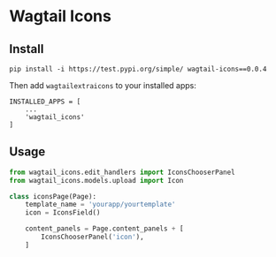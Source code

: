 # Wagtail Icons

## Install

```
pip install -i https://test.pypi.org/simple/ wagtail-icons==0.0.4
```

Then add `wagtailextraicons` to your installed apps:

```
INSTALLED_APPS = [
    ...
    'wagtail_icons'
]
```

## Usage


```python
from wagtail_icons.edit_handlers import IconsChooserPanel
from wagtail_icons.models.upload import Icon

class iconsPage(Page):
    template_name = 'yourapp/yourtemplate'
    icon = IconsField()

    content_panels = Page.content_panels + [
        IconsChooserPanel('icon'),
    ]
```
